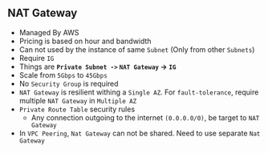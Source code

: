 ## NAT Gateway

- Managed By AWS
- Pricing is based on hour and bandwidth
- Can not used by the instance of same `Subnet` (Only from other `Subnets`)
- Require `IG`
- Things are **`Private Subnet ->` `NAT Gateway` -> `IG`**
- Scale from `5Gbps` to `45Gbps`
- No `Security Group` is required
- `NAT Gateway` is resilient withing a `Single AZ`. For `fault-tolerance`, require multiple `NAT Gateway` in `Multiple AZ`
- `Private Route Table` security rules
  - Any connection outgoing to the internet `(0.0.0.0/0)`, be target to `NAT Gateway`
- In `VPC Peering`, `Nat Gateway` can not be shared. Need to use separate `Nat Gateway`
